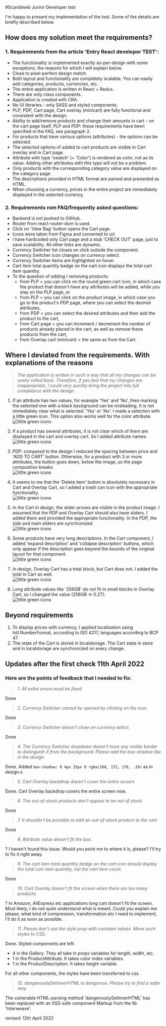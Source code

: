 #Scandiweb Junior Developer test

I'm happy to present my implementation of the test. Some of the details are briefly described below.

## How does my solution meet the requirements?
### 1. Requirements from the article 'Entry React developer TEST':
- The functionality is implemented exactly as-per-design with some exceptions, the reasons for which I will explain below.
- Close to pixel-perfect design match.
- Both layout and functionality are completely scalable. You can easily add categories, products, currencies, etc.
- The entire application is written in React + Redux.
- There are only class components.
- Application is created with CRA.
- No UI libraries - only SASS and styled components.
- PLP, PDP, Cart page, Cart overlay (minicart) are fully functional and consistent with the design.
- Ability to add/remove products and change their amounts in cart - on the cart page itself, PLP and PDP: these requirements have been specified in the FAQ, see paragraph 2.
- For products that have various options (attributes) - the options can be selected.
- The selected options of added to cart products are visible in Cart overlay and in Cart page.
- Attribute with type 'swatch' (= 'Color') is rendered as color, not as its value. Adding other attributes with this type will not be a problem.
- Only products with the corresponding category value are displayed on the category page.
- The descriptions provided in HTML format are parsed and presented as HTML.
- When choosing a currency, prices in the entire project are immediately displayed in the selected currency.
### 2. Requirements rom FAQ/frequently asked questions:
- Backend is not pushed to GitHub.
- Router from react-router-dom is used.
- Click on 'View Bag' button opens the Cart page.
- Icons were taken from Figma and converted to url.
- I have hardcoded only Cart page and a stub 'CHECK OUT' page, just to save scalability. All other links are dynamic.
- Currency Switcher list closes on click outside the component.
- Currency Switcher icon changes on currency select.
- Currency Switcher items are highlighted on hover.
- Cart item total quantity badge on the cart icon displays the total cart item quantity.
- To the question of adding / removing products:
  - from PLP = you can click on the round green cart icon, in which case the product that doesn't have any attributes will be added, while you stay on the PLP page, or
  - from PLP = you can click on the product image, in which case you go to the product's PDP page, where you can select the desired attributes,
  - from PDP = you can select the desired attributes and then add the product to the cart,
  - from Cart page = you can increment / decrement the number of products already placed in the cart, as well as remove these products from the cart,
  - from Overlay cart (minicart) = the same as from the Cart.
## Where I deviated from the requirements. With explanations of the reasons
  >*The application is written in such a way that all my changes can be easily rolled back. Therefore, if you feel that my changes are inappropriate, I could very quickly bring the project into full compliance with the design.*

1. If an attribute has two values, for example 'Yes' and 'No', then marking the selected one with a black background can be misleading. It is not immediately clear what is selected: 'Yes' or 'No'. I made a selection with a little green icon. This option also works well for the color attribute.
![little green icons](./readme.assets/green_marker.png)  


2. If a product has several attributes, it is not clear which of them are displayed in the cart and overlay cart. So I added attribute names.  
![little green icons](./readme.assets/attributes_names.png)   


3. PDP: compared to the design I reduced the spacing between price and 'ADD TO CART' button. Otherwise, for a product with 3 or more attributes, the button goes down, below the image, so the page composition breaks.  
![little green icons](./readme.assets/spacing.png)    


4. It seems to me that the 'Delete item' button is absolutely necessary in Cart and Overlay Cart, so I added a trash can icon with the appropriate functionality.  
![little green icons](./readme.assets/trash_can.png)  


5. In the Cart in design, the slider arrows are visible in the product image. I assumed that the PDP and Overlay Cart should also have sliders. I added them and provided the appropriate functionality. In the PDP, the side and main sliders are synchronized.  
![little green icons](./readme.assets/sliders.png)  


6. Some products have very long descriptions. In the Cart component, I added 'expand description' and 'collapse description' buttons, which only appear if the description goes beyond the bounds of the original layout for that component.  
![little green icons](./readme.assets/long_description.png)  


7. In design, Overlay Cart has a total block, but Cart does not. I added the total in Cart as well.  
![little green icons](./readme.assets/total_value.png)  


8. Long attribute values like '256GB' do not fit in small blocks in Overlay Cart, so I changed the value (256GB => 0.2T).  
![little green icons](./readme.assets/long_attribute_names.png)  

## Beyond requirements
  1. To display prices with currency, I applied localization using Intl.NumberFormat, according to ISO 4217, languages according to
     BCP 47.
  2. The state of the Cart is stored in localstorage. The Cart state in store and in localstorage are synchronized on every change.  

## Updates after the first check 11th April 2022
### Here are the points of feedback that I needed to fix:  
>*1. All eslint errors must be fixed.*
> 
Done
>*2. Currency Switcher cannot be opened by clicking on the icon.*  
> 
Done
>*3. Currency Switcher doesn't close on currency select.*
>
Done
>*4. The Currency Switcher dropdown doesn't have any visible border to distinguish it from the background. Please add the box-shadow like in the design.*  
> 
Done. Added `box-shadow: 0 4px 35px 0 rgba(168, 172, 176, .19)` as in design.s
>*5. Cart Overlay backdrop doesn't cover the entire screen.*  
>
Done. Cart Overlay backdrop covers the entire screen now.
>*6. The out-of-stock products don't appear to be out of stock.*  
>
Done
>*7. It shouldn't be possible to add an out-of-stock product to the cart.*  
>
Done
>*8. Attribute value doesn't fit the box.*  
>
? I haven't found this issue. Would you point me to where it is, please? I'll try to fix it right away.
>*9. The cart item total quantity badge on the cart icon should display the total cart item quantity, not the cart item count.*  
>
Done
>*10. Cart Overlay doesn't fit the screen when there are too many products.*  
>
? In Amazon, AliExpress etc applications long cart doesn't fit the screen. Most likely, I do not quite understand what is meant. Could you explain me please, what kind of compression, transformation etc I need to implement, I'll do it as soon as possible.
>*11. Please don't use the style prop with constant values. Move such styles to CSS.*
>
Done. Styled components are left:  
* 4 in the Gallery. They all take in props variables for length, width, etc.  
* 1 in the ProductAttribute. It takes color index variables.
* 1 in the ProductDescription. It takes height variable.  

For all other components, the styles have been transferred to css.
>*12. dangerouslySetInnerHTML is dangerous. Please try to find a safer way.*
>
The vulnerable HTML-parsing method 'dangerouslySetInnerHTML' has been replaced with an XSS-safe component Markup from the lib 'Interweave'.

revised: 12th April 2022

